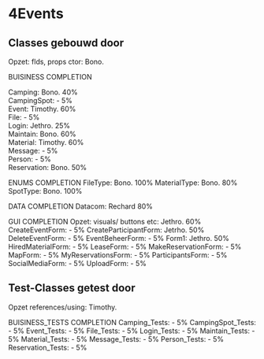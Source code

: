 # 4Events


## Classes gebouwd door
Opzet: flds, props ctor:        Bono.

BUISINESS                                                             COMPLETION

Camping:                        Bono.                                 40%   
CampingSpot:                    -                                      5%   
Event:                          Timothy.                              60%   
File:                           -                                      5%   
Login:                          Jethro.                               25%   
Maintain:                       Bono.                                 60%   
Material:                       Timothy.                              60%   
Message:                        -                                      5%   
Person:                         -                                      5%   
Reservation:                    Bono.                                 50%   

ENUMS                                                                 COMPLETION
FileType:                       Bono.                                 100%
MaterialType:                   Bono.                                  80%
SpotType:                       Bono.                                 100%

DATA                                                                  COMPLETION
Datacom:                        Rechard                               80%

GUI                                                                   COMPLETION
Opzet: visuals/ buttons etc:    Jethro.                               60%                       
CreateEventForm:                -                                      5%
CreateParticipantForm:          Jetrho.                               50%
DeleteEventForm:                -                                      5%
EventBeheerForm:                -                                      5%
Form1:                          Jethro.                               50%
HiredMaterialForm:              -                                      5%
LeaseForm:                      -                                      5%
MakeReservationForm:            -                                      5%
MapForm:                        -                                      5%
MyReservationsForm:             -                                      5%
ParticipantsForm:               -                                      5%
SocialMediaForm:                -                                      5%
UploadForm:                     -                                      5%

## Test-Classes getest door
Opzet references/using:         Timothy.

BUISINESS_TESTS                                                       COMPLETION
Camping_Tests:                  -                                      5%
CampingSpot_Tests:              -                                      5%
Event_Tests:                    -                                      5%
File_Tests:                     -                                      5%
Login_Tests:                    -                                      5%
Maintain_Tests:                 -                                      5%
Material_Tests:                 -                                      5%
Message_Tests:                  -                                      5%
Person_Tests:                   -                                      5%
Reservation_Tests:              -                                      5%
